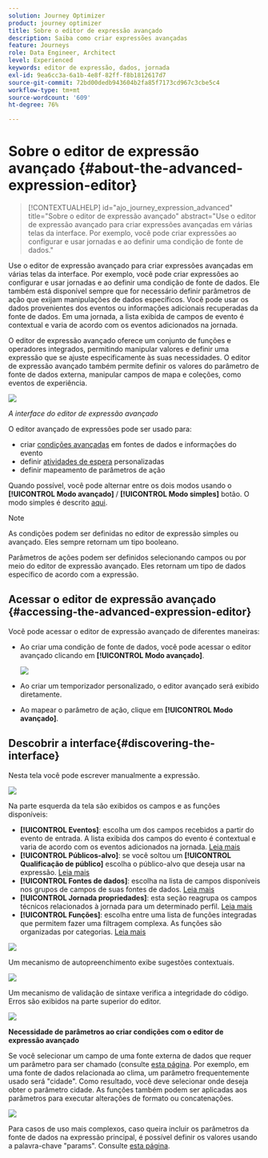 ```yaml
---
solution: Journey Optimizer
product: journey optimizer
title: Sobre o editor de expressão avançado
description: Saiba como criar expressões avançadas
feature: Journeys
role: Data Engineer, Architect
level: Experienced
keywords: editor de expressão, dados, jornada
exl-id: 9ea6cc3a-6a1b-4e8f-82ff-f8b1812617d7
source-git-commit: 72bd00dedb943604b2fa85f7173cd967c3cbe5c4
workflow-type: tm+mt
source-wordcount: '609'
ht-degree: 76%

---
```


# Sobre o editor de expressão avançado {#about-the-advanced-expression-editor}

>[!CONTEXTUALHELP]
>id="ajo_journey_expression_advanced"
>title="Sobre o editor de expressão avançado"
>abstract="Use o editor de expressão avançado para criar expressões avançadas em várias telas da interface. Por exemplo, você pode criar expressões ao configurar e usar jornadas e ao definir uma condição de fonte de dados."

Use o editor de expressão avançado para criar expressões avançadas em várias telas da interface. Por exemplo, você pode criar expressões ao configurar e usar jornadas e ao definir uma condição de fonte de dados.
Ele também está disponível sempre que for necessário definir parâmetros de ação que exijam manipulações de dados específicos. Você pode usar os dados provenientes dos eventos ou informações adicionais recuperadas da fonte de dados. Em uma jornada, a lista exibida de campos de evento é contextual e varia de acordo com os eventos adicionados na jornada.

O editor de expressão avançado oferece um conjunto de funções e operadores integrados, permitindo manipular valores e definir uma expressão que se ajuste especificamente às suas necessidades. O editor de expressão avançado também permite definir os valores do parâmetro de fonte de dados externa, manipular campos de mapa e coleções, como eventos de experiência.

![](../assets/journey65.png)

_A interface do editor de expressão avançado_

O editor avançado de expressões pode ser usado para:

* criar [condições avançadas](../condition-activity.md#about_condition) em fontes de dados e informações do evento
* definir [atividades de espera](../wait-activity.md#custom) personalizadas
* definir mapeamento de parâmetros de ação

Quando possível, você pode alternar entre os dois modos usando o **[!UICONTROL Modo avançado]** / **[!UICONTROL Modo simples]** botão. O modo simples é descrito [aqui](../condition-activity.md#about_condition).

>[!NOTE]
>
>As condições podem ser definidas no editor de expressão simples ou avançado. Eles sempre retornam um tipo booleano.
>
>Parâmetros de ações podem ser definidos selecionando campos ou por meio do editor de expressão avançado. Eles retornam um tipo de dados específico de acordo com a expressão.

## Acessar o editor de expressão avançado {#accessing-the-advanced-expression-editor}

Você pode acessar o editor de expressão avançado de diferentes maneiras:

* Ao criar uma condição de fonte de dados, você pode acessar o editor avançado clicando em **[!UICONTROL Modo avançado]**.

  ![](../assets/journeyuc2_33.png)

* Ao criar um temporizador personalizado, o editor avançado será exibido diretamente.
* Ao mapear o parâmetro de ação, clique em **[!UICONTROL Modo avançado]**.

## Descobrir a interface{#discovering-the-interface}

Nesta tela você pode escrever manualmente a expressão.

![](../assets/journey70.png)

Na parte esquerda da tela são exibidos os campos e as funções disponíveis:

* **[!UICONTROL Eventos]**: escolha um dos campos recebidos a partir do evento de entrada. A lista exibida dos campos do evento é contextual e varia de acordo com os eventos adicionados na jornada. [Leia mais](../../event/about-events.md)
* **[!UICONTROL Públicos-alvo]**: se você soltou um **[!UICONTROL Qualificação de público]** escolha o público-alvo que deseja usar na expressão. [Leia mais](../condition-activity.md#using-a-segment)
* **[!UICONTROL Fontes de dados]**: escolha na lista de campos disponíveis nos grupos de campos de suas fontes de dados. [Leia mais](../../datasource/about-data-sources.md)
* **[!UICONTROL Jornada propriedades]**: esta seção reagrupa os campos técnicos relacionados à jornada para um determinado perfil. [Leia mais](journey-properties.md)
* **[!UICONTROL Funções]**: escolha entre uma lista de funções integradas que permitem fazer uma filtragem complexa. As funções são organizadas por categorias. [Leia mais](functions.md)

![](../assets/journey65.png)

Um mecanismo de autopreenchimento exibe sugestões contextuais.

![](../assets/journey68.png)

Um mecanismo de validação de sintaxe verifica a integridade do código. Erros são exibidos na parte superior do editor.

![](../assets/journey69.png)

**Necessidade de parâmetros ao criar condições com o editor de expressão avançado**

Se você selecionar um campo de uma fonte externa de dados que requer um parâmetro para ser chamado (consulte [esta página](../../datasource/external-data-sources.md). Por exemplo, em uma fonte de dados relacionada ao clima, um parâmetro frequentemente usado será &quot;cidade&quot;. Como resultado, você deve selecionar onde deseja obter o parâmetro cidade. As funções também podem ser aplicadas aos parâmetros para executar alterações de formato ou concatenações.

![](../assets/journeyuc2_19.png)

Para casos de uso mais complexos, caso queira incluir os parâmetros da fonte de dados na expressão principal, é possível definir os valores usando a palavra-chave &quot;params&quot;. Consulte [esta página](../expression/field-references.md).
